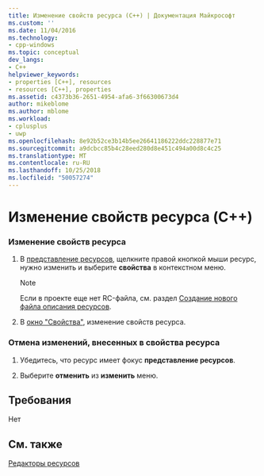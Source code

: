 ```yaml
---
title: Изменение свойств ресурса (C++) | Документация Майкрософт
ms.custom: ''
ms.date: 11/04/2016
ms.technology:
- cpp-windows
ms.topic: conceptual
dev_langs:
- C++
helpviewer_keywords:
- properties [C++], resources
- resources [C++], properties
ms.assetid: c4373b36-2651-4954-afa6-3f66300673d4
author: mikeblome
ms.author: mblome
ms.workload:
- cplusplus
- uwp
ms.openlocfilehash: 8e92b52ce3b14b5ee26641186222ddc228877e71
ms.sourcegitcommit: a9dcbcc85b4c28eed280d8e451c494a00d8c4c25
ms.translationtype: MT
ms.contentlocale: ru-RU
ms.lasthandoff: 10/25/2018
ms.locfileid: "50057274"
---
```

# <a name="changing-the-properties-of-a-resource-c"></a>Изменение свойств ресурса (C++)

### <a name="to-edit-the-properties-of-a-resource"></a>Изменение свойств ресурса

1. В [представление ресурсов](../windows/resource-view-window.md), щелкните правой кнопкой мыши ресурс, нужно изменить и выберите **свойства** в контекстном меню.

   > [!NOTE]
   > Если в проекте еще нет RC-файла, см. раздел [Создание нового файла описания ресурсов](../windows/how-to-create-a-resource-script-file.md).

2. В [окно "Свойства"](/visualstudio/ide/reference/properties-window), изменение свойств ресурса.

### <a name="to-undo-a-change-youve-made-to-the-properties-of-a-resource"></a>Отмена изменений, внесенных в свойства ресурса

1. Убедитесь, что ресурс имеет фокус **представление ресурсов**.

2. Выберите **отменить** из **изменить** меню.

## <a name="requirements"></a>Требования

Нет

## <a name="see-also"></a>См. также

[Редакторы ресурсов](../windows/resource-editors.md)